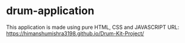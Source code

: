 # drum-application
This application is made using pure HTML, CSS and JAVASCRIPT
URL:  https://himanshumishra3198.github.io/Drum-Kit-Project/
